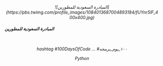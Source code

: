 <p align="center">
  <em>
![المبادرة السعودية للمطورين](https://pbs.twimg.com/profile_images/1084013687004893184/fUYnr5lF_400x400.jpg)
  </em>
  <br />
<p align="center">
  <em><h4>
المبادرة السعودية للمطورين
  </h4>
  </em>
  <br />
  
  <p align="center">
  <em>
 hashtag
#100DaysOfCode ...
#١٠٠_يوم_برمجه  
  </em>
  <br />
<p align="center">
  <em>
    Python
  </em>
  <br />
